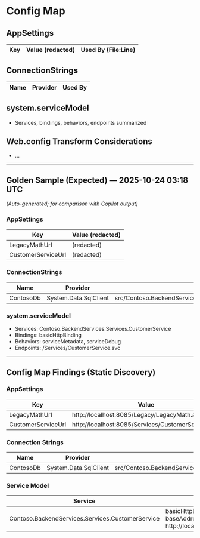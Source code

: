 # Config Map

## AppSettings
| Key | Value (redacted) | Used By (File:Line) |
|---|---|---|

## ConnectionStrings
| Name | Provider | Used By |
|---|---|---|

## system.serviceModel
- Services, bindings, behaviors, endpoints summarized

## Web.config Transform Considerations
- …


---

## Golden Sample (Expected) — 2025-10-24 03:18 UTC
*(Auto-generated; for comparison with Copilot output)*

### AppSettings

| Key | Value (redacted) |
|---|---|
| LegacyMathUrl | (redacted) |
| CustomerServiceUrl | (redacted) |

### ConnectionStrings

| Name | Provider | Used By |
|---|---|---|
| ContosoDb | System.Data.SqlClient | src/Contoso.BackendServices/Services/CustomerService.svc.cs |

### system.serviceModel

- Services: Contoso.BackendServices.Services.CustomerService
- Bindings: basicHttpBinding
- Behaviors: serviceMetadata, serviceDebug
- Endpoints: /Services/CustomerService.svc

---

## Config Map Findings (Static Discovery)

### AppSettings
| Key | Value |
|---|---|
| LegacyMathUrl | http://localhost:8085/Legacy/LegacyMath.asmx |
| CustomerServiceUrl | http://localhost:8085/Services/CustomerService.svc |

### Connection Strings
| Name | Provider | Used By |
|---|---|---|
| ContosoDb | System.Data.SqlClient | src/Contoso.BackendServices/Services/CustomerService.svc.cs |

### Service Model
| Service | Endpoints |
|---|---|
| Contoso.BackendServices.Services.CustomerService | basicHttpBinding, contract: ICustomerService, baseAddress: http://localhost:8085/Services/CustomerService.svc |
